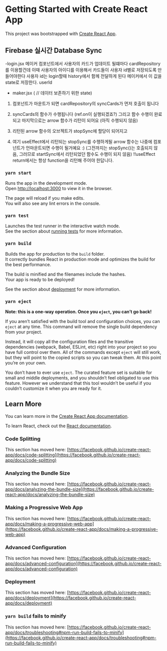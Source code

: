 # Getting Started with Create React App

This project was bootstrapped with [Create React App](https://github.com/facebook/create-react-app).

## Firebase 실시간 Database Sync

-login.jsx
메이커 컴포넌트에서 사용자의 카드가 업데이트 될떄마다 cardRepository를 이용할건데 이때 사용자의 아이디를 이용해서 카드들이 사용자 id별로 저장되도록 만들어야한다
사용자 id는 login할때 history에서 함께 전달하게 된다
메이커에서 이 값을 state로 저장한다. userId

- maker.jsx ( // 데이터 보존하기 위한 state)

1. 컴포넌트가 마운트가 되면 cardRepository의 syncCards가 먼저 호출이 됩니다

2. syncCards의 함수가 수행됩니다 (ref.on이 실행되겠죠?)
   그리고 함수 수행이 완료되고 마지막으로는 arrow 함수가 리턴이 되어요 (아직 수행되지 않음)

3. 리턴된 arrow 함수의 오브젝트가 stopSync에 할당이 되어지고

4. 여기 useEffect에서 리턴되는 stopSync를 수행하게될 arrow 함수는 나중에 컴포넌트가 언마운트되면 수행이 될거예요 :) (그전까지는 stopSync()는 호출되지 않음, 그러므로 startSync에서 리턴되었던 함수도 수행이 되지 않음)
   !!useEffect return에서는 항상 function을 리턴해 주어야 한답니다.

### `yarn start`

Runs the app in the development mode.\
Open [http://localhost:3000](http://localhost:3000) to view it in the browser.

The page will reload if you make edits.\
You will also see any lint errors in the console.

### `yarn test`

Launches the test runner in the interactive watch mode.\
See the section about [running tests](https://facebook.github.io/create-react-app/docs/running-tests) for more information.

### `yarn build`

Builds the app for production to the `build` folder.\
It correctly bundles React in production mode and optimizes the build for the best performance.

The build is minified and the filenames include the hashes.\
Your app is ready to be deployed!

See the section about [deployment](https://facebook.github.io/create-react-app/docs/deployment) for more information.

### `yarn eject`

**Note: this is a one-way operation. Once you `eject`, you can’t go back!**

If you aren’t satisfied with the build tool and configuration choices, you can `eject` at any time. This command will remove the single build dependency from your project.

Instead, it will copy all the configuration files and the transitive dependencies (webpack, Babel, ESLint, etc) right into your project so you have full control over them. All of the commands except `eject` will still work, but they will point to the copied scripts so you can tweak them. At this point you’re on your own.

You don’t have to ever use `eject`. The curated feature set is suitable for small and middle deployments, and you shouldn’t feel obligated to use this feature. However we understand that this tool wouldn’t be useful if you couldn’t customize it when you are ready for it.

## Learn More

You can learn more in the [Create React App documentation](https://facebook.github.io/create-react-app/docs/getting-started).

To learn React, check out the [React documentation](https://reactjs.org/).

### Code Splitting

This section has moved here: [https://facebook.github.io/create-react-app/docs/code-splitting](https://facebook.github.io/create-react-app/docs/code-splitting)

### Analyzing the Bundle Size

This section has moved here: [https://facebook.github.io/create-react-app/docs/analyzing-the-bundle-size](https://facebook.github.io/create-react-app/docs/analyzing-the-bundle-size)

### Making a Progressive Web App

This section has moved here: [https://facebook.github.io/create-react-app/docs/making-a-progressive-web-app](https://facebook.github.io/create-react-app/docs/making-a-progressive-web-app)

### Advanced Configuration

This section has moved here: [https://facebook.github.io/create-react-app/docs/advanced-configuration](https://facebook.github.io/create-react-app/docs/advanced-configuration)

### Deployment

This section has moved here: [https://facebook.github.io/create-react-app/docs/deployment](https://facebook.github.io/create-react-app/docs/deployment)

### `yarn build` fails to minify

This section has moved here: [https://facebook.github.io/create-react-app/docs/troubleshooting#npm-run-build-fails-to-minify](https://facebook.github.io/create-react-app/docs/troubleshooting#npm-run-build-fails-to-minify)
